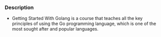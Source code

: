 ### Description
* Getting Started With Golang is a course that teaches all the key principles of using the Go programming language, which is one of the most sought after and popular languages.
